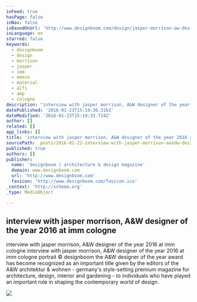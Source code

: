```yaml
---
inFeed: true
hasPage: false
inNav: false
isBasedOnUrl: 'http://www.designboom.com/design/jasper-morrison-aw-designer-of-the-year-imm-cologne-01-21-2016/'
inLanguage: en
starred: false
keywords:
  - designboom
  - design
  - morrison
  - jasper
  - imm
  - emeco
  - material
  - alfi
  - amp
  - cologne
description: "interview with jasper morrison, A&W designer of the year 2016 at imm cologne interview with jasper morrison, A&W designer of the year 2016 at imm cologne portrait © designboom the A&W designer of the year award has become recognized as an important title given by the editors of the A&W architektur & wohnen - germany's style-setting premium magazine for architecture, design, interior and gardening - to individuals who have played an important role in shaping the contemporary world of design."
datePublished: '2016-01-23T15:19:36.316Z'
dateModified: '2016-01-23T15:19:33.724Z'
author: []
related: []
app_links: []
title: 'interview with jasper morrison, A&W designer of the year 2016 at imm cologne'
sourcePath: _posts/2016-01-22-interview-with-jasper-morrison-aandw-designer-of-the-year-201.md
published: true
authors: []
publisher:
  name: 'designboom | architecture & design magazine'
  domain: www.designboom.com
  url: 'http://www.designboom.com'
  favicon: 'http://www.designboom.com/favicon.ico'
_context: 'http://schema.org'
_type: MediaObject

---
```

<article style=""><h1>interview with jasper morrison, A&amp;W designer of the year 2016 at imm cologne</h1><p>interview with jasper morrison, A&amp;W designer of the year 2016 at imm cologne interview with jasper morrison, A&amp;W designer of the year 2016 at imm cologne portrait © designboom the A&amp;W designer of the year award has become recognized as an important title given by the editors of the A&amp;W architektur &amp; wohnen - germany's style-setting premium magazine for architecture, design, interior and gardening - to individuals who have played an important role in shaping the contemporary world of design.</p><img src="https://s3-us-west-2.amazonaws.com/the-grid-img/p/b585fe91284066cb107b0df3c6ae0b9c53aa4c8d.jpg" /></article>